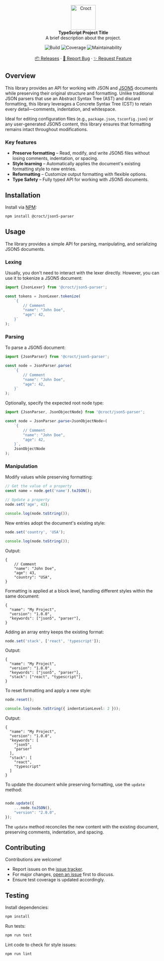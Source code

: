 <p align="center">
    <a href="https://croct.com">
        <img src="https://cdn.croct.io/brand/logo/repo-icon-green.svg" alt="Croct" height="80"/>
    </a>
    <br />
    <strong>TypeScript Project Title</strong>
    <br />
    A brief description about the project.
</p>
<p align="center">
    <img alt="Build" src="https://img.shields.io/badge/build-passing-green" />
    <img alt="Coverage" src="https://img.shields.io/badge/coverage-100%25-green" />
    <img alt="Maintainability" src="https://img.shields.io/badge/maintainability-100-green" />
    <br />
    <br />
    <a href="https://github.com/croct-tech/repository-template-typescript/releases">📦 Releases</a>
    ·
    <a href="https://github.com/croct-tech/repository-template-typescript/issues/new?labels=bug&template=bug-report.md">🐞 Report Bug</a>
    ·
    <a href="https://github.com/croct-tech/repository-template-typescript/issues/new?labels=enhancement&template=feature-request.md">✨ Request Feature</a>
</p>

## Overview

This library provides an API for working with JSON and [JSON5](https://json5.org/) documents while preserving their original structure and formatting. 
Unlike traditional JSON parsers that use an Abstract Syntax Tree (AST) and discard formatting, this library leverages a Concrete Syntax Tree (CST) to retain every detail—comments, indentation, and whitespace.

Ideal for editing configuration files (e.g., `package.json`, `tsconfig.json`) or any user-generated JSON5 content, this library ensures that formatting remains intact throughout modifications.

### Key features

- **Preserve formatting** – Read, modify, and write JSON5 files without losing comments, indentation, or spacing.
- **Style learning** – Automatically applies the document's existing formatting style to new entries.
- **Reformatting** – Customize output formatting with flexible options.
- **Type Safety** – Fully typed API for working with JSON5 documents.

## Installation

Install via [NPM](https://www.npmjs.com):

```sh
npm install @croct/json5-parser
```

## Usage

The library provides a simple API for parsing, manipulating, and serializing JSON5 documents.

### Lexing

Usually, you don't need to interact with the lexer directly. However, you can use it to tokenize a JSON5 document:

```ts
import {JsonLexer} from '@croct/json5-parser';

const tokens = JsonLexer.tokenize(
    `{
        // Comment
        "name": "John Doe",
        "age": 42,
    }`
);
```

### Parsing

To parse a JSON5 document:

```ts
import {JsonParser} from '@croct/json5-parser';

const node = JsonParser.parse(
    `{
        // Comment
        "name": "John Doe",
        "age": 42,
    }`
);
```

Optionally, specify the expected root node type:

```ts
import {JsonParser, JsonObjectNode} from '@croct/json5-parser';

const node = JsonParser.parse<JsonObjectNode>(
    `{
        // Comment
        "name": "John Doe",
        "age": 42,
    }`,
    JsonObjectNode
);
```

### Manipulation

Modify values while preserving formatting:

```ts
// Get the value of a property
const name = node.get('name').toJSON();

// Update a property
node.set('age', 43);

console.log(node.toString());
```

New entries adopt the document's existing style:

```ts
node.set('country', 'USA');

console.log(node.toString());
```

Output:

```json5
{
    // Comment
    "name": "John Doe",
    "age": 43,
    "country": "USA",
}
```

Formatting is applied at a block level, handling different styles within the same document:

```json5
{
  "name": "My Project",
  "version": "1.0.0",
  "keywords": ["json5", "parser"],
}
```

Adding an array entry keeps the existing format:

```ts
node.set('stack', ['react', 'typescript']);
```

Output:

```json5
{
  "name": "My Project",
  "version": "1.0.0",
  "keywords": ["json5", "parser"],
  "stack": ["react", "typescript"],
}
```

To reset formatting and apply a new style:

```ts
node.reset();

console.log(node.toString({ indentationLevel: 2 }));
```

Output:

```json5
{
  "name": "My Project",
  "version": "1.0.0",
  "keywords": [
    "json5",
    "parser"
  ],
  "stack": [
    "react",
    "typescript"
  ]
}
```

To update the document while preserving formatting, use the `update` method:

```ts

node.update({
    ...node.toJSON(),
    "version": "2.0.0",
});
```

The `update` method reconciles the new content with the existing document, preserving comments, indentation, and spacing.

## Contributing

Contributions are welcome!

- Report issues on the [issue tracker](https://github.com/croct-tech/project-ts/issues).
- For major changes, [open an issue](https://github.com/croct-tech/project-ts/issues) first to discuss.
- Ensure test coverage is updated accordingly.

## Testing

Install dependencies:

```sh
npm install
```

Run tests:

```sh
npm run test
```

Lint code to check for style issues:

```sh
npm run lint
```
